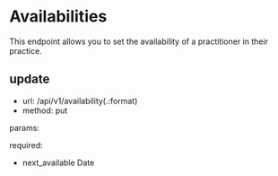 # Availabilities
This endpoint allows you to set the availability of a practitioner in their practice.

## update
* url: /api/v1/availability(.:format)
* method: put

params:

required:

* next_available Date
